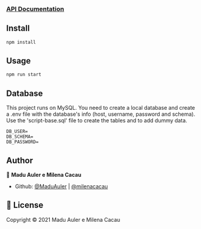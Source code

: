 ### [API Documentation](https://documenter.getpostman.com/view/3533074/TzY68tXq)

## Install

```sh
npm install
```

## Usage

```sh
npm run start
```

## Database
This project runs on MySQL.
You need to create a local database and create a .env file with the database's info (host, username, password and schema).
Use the 'script-base.sql' file to create the tables and to add dummy data.

```DB_HOST= 
DB_USER=
DB_SCHEMA=
DB_PASSWORD=
```

## Author

👤 **Madu Auler e Milena Cacau**

* Github: [@MaduAuler](https://github.com/MaduAuler) | [@milenacacau](https://github.com/milenacacau)


## 📝 License

Copyright © 2021 Madu Auler e Milena Cacau
